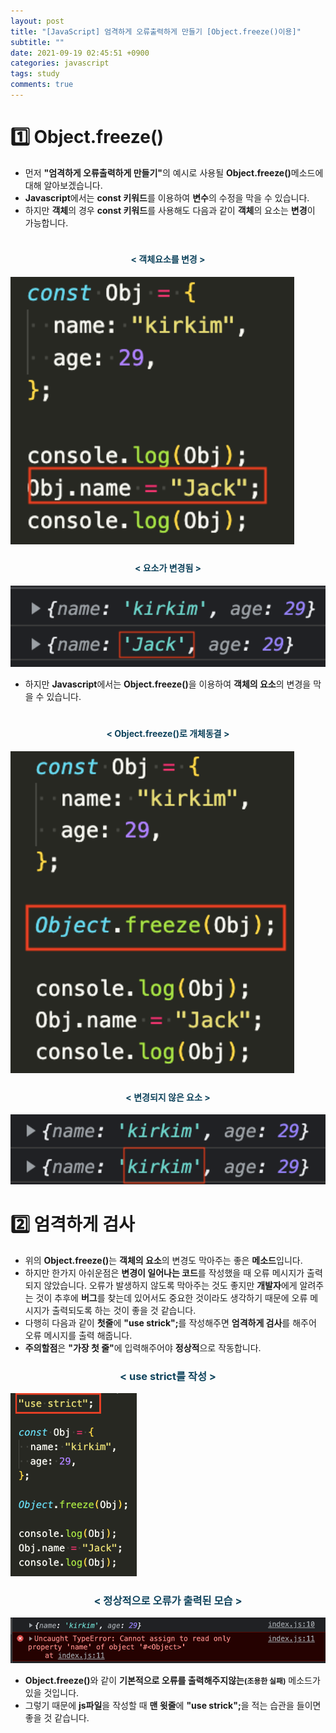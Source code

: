 ```yaml
---
layout: post
title: "[JavaScript] 엄격하게 오류출력하게 만들기 [Object.freeze()이용]"
subtitle: ""
date: 2021-09-19 02:45:51 +0900
categories: javascript
tags: study
comments: true
---
```


<h1>1️⃣ Object.freeze()</h1>
<kline></kline>

- 먼저 <b class="green">"엄격하게 오류출력하게 만들기"</b>의 예시로 사용될 <b class="purple">Object.freeze()</b>메소드에 대해 알아보겠습니다.
- <b class="org">Javascript</b>에서는 <b class="brown">const 키워드</b>를 이용하여 **변수**의 수정을 막을 수 있습니다.
- 하지만 **객체**의 경우 <b class="purple">const 키워드</b>를 사용해도 다음과 같이 **객체**의 요소는 **변경**이 가능합니다.

<div class="explain-cover">
    <div class="explain-left" style="padding-top:1%">
		<h4 align="middle" style="color:#0e435c;">&lt; 객체요소를 변경 &gt;</h4>
        <img src="/assets/img/js/strict/1.png" width="90%" alt="change object1" />
    </div>
    <div class="explain-right" style="padding-top:1%">
		<h4 align="middle" style="color:#0e435c;">&lt; 요소가 변경됨 &gt;</h4>
        <img src="/assets/img/js/strict/2.png" width="100%" alt="after change object1" />
    </div>
</div>

<kline></kline>

- 하지만 <b class="org">Javascript</b>에서는 <b class="brown">Object.freeze()</b>을 이용하여 **객체의 요소**의 변경을 막을 수 있습니다.

<div class="explain-cover">
    <div class="explain-left" style="padding-top:1%">
		<h4 align="middle" style="color:#0e435c;">&lt; Object.freeze()로 개체동결 &gt;</h4>
        <img src="/assets/img/js/strict/3.png" width="90%" alt="change object2" />
    </div>
    <div class="explain-right" style="padding-top:1%">
		<h4 align="middle" style="color:#0e435c;">&lt; 변경되지 않은 요소 &gt;</h4>
        <img src="/assets/img/js/strict/4.png" width="100%" alt="after change object2" />
    </div>
</div>

<h1 class="ksubject">2️⃣ 엄격하게 검사</h1>

- 위의 <b class="brown">Object.freeze()</b>는 **객체의 요소**의 변경도 막아주는 좋은 **메소드**입니다.
- 하지만 한가지 아쉬운점은 **변경이 일어나는 코드**를 작성했을 때 <rd>오류 메시지</rd>가 출력되지 않았습니다. <rd>오류</rd>가 발생하지 않도록 막아주는 것도 좋지만 **개발자**에게 알려주는 것이 추후에 **버그**를 찾는데 있어서도 중요한 것이라도 생각하기 때문에 <rd>오류 메시지</rd>가 출력되도록 하는 것이 좋을 것 같습니다.
- 다행히 다음과 같이 **첫줄**에 <b class="green">"use strick";</b>를 작성해주면 **엄격하게 검사**를 해주어 <rd>오류 메시지</rd>를 출력 해줍니다.
- **주의할점**은 <b class="blue">"가장 첫 줄"</b>에 입력해주어야 **정상적**으로 작동합니다.

<h3 align="middle" style="color:#0e435c;">&lt; use strict를 작성 &gt;</h3>
<img src="/assets/img/js/strict/5.png" width="40%" alt="use strict" />

<h3 align="middle" style="color:#0e435c;">&lt; 정상적으로 오류가 출력된 모습 &gt;</h3>
<img src="/assets/img/js/strict/6.png" width="100%" alt="after use strict" />

- <b class="brown">Object.freeze()</b>와 같이 **기본적으로 오류를 출력해주지않는**<b style="font-size:85%">(조용한 실패)</b> 메소드가 있을 것입니다.
- 그렇기 때문에 <b class="org">js파일</b>을 작성할 때 **맨 윗줄**에 <b class="green">"use strick";</b>을 적는 습관을 들이면 좋을 것 같습니다.
